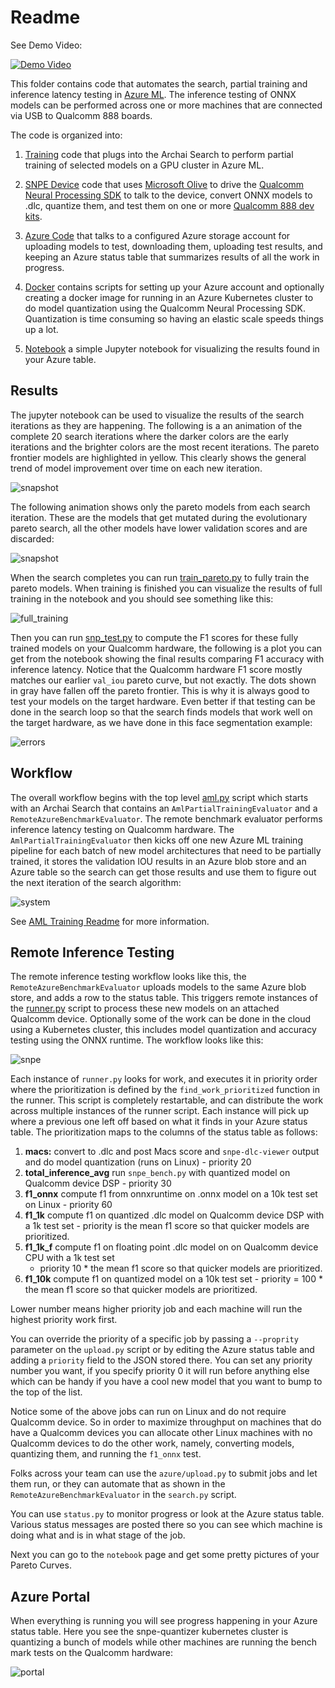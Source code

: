 # Readme

See Demo Video:

 [![Demo Video](images/video.png)](https://youtu.be/a8MfuyYpRQA)

This folder contains code that automates the search, partial training and inference latency testing in [Azure
ML](https://azure.microsoft.com/en-us/products/machine-learning/). The inference testing of ONNX models can be performed
across one or more machines that are connected via USB to Qualcomm 888 boards.

The code is organized into:

1. [Training](training/readme.md) code that plugs into the Archai Search to perform partial training
of selected models on a GPU cluster in Azure ML.

1. [SNPE Device](snpe/readme.md) code that uses [Microsoft
Olive](https://github.com/microsoft/olive) to drive the
[Qualcomm Neural Processing SDK](https://developer.qualcomm.com/software/qualcomm-neural-processing-sdk) to talk
to the device, convert ONNX models to .dlc, quantize them, and test them on one or more
[Qualcomm 888 dev kits](https://developer.qualcomm.com/hardware/snapdragon-888-hdk).

1. [Azure Code](azure/readme.md) that talks to a configured Azure storage account for uploading
models to test, downloading them, uploading test results, and keeping an Azure status table that
summarizes results of all the work in progress.

1. [Docker](docker/quantizer/readme.md) contains scripts for setting up your Azure account and optionally
creating a docker image for running in an Azure Kubernetes cluster to do model quantization using
the Qualcomm Neural Processing SDK. Quantization is time consuming so having an elastic scale speeds
things up a lot.

1. [Notebook](notebooks/results.ipynb) a simple Jupyter notebook for visualizing the
results found in your Azure table.

## Results

The jupyter notebook can be used to visualize the results of the search iterations as they are
happening.  The following is a an animation of the complete 20 search iterations where the darker
colors are the early iterations and the brighter colors are the most recent iterations. The pareto
frontier models are highlighted in yellow. This clearly shows the general trend of model improvement
over time on each new iteration.

![snapshot](images/animation.gif)

The following animation shows only the pareto models from each search iteration. These are the
models that get mutated during the evolutionary pareto search, all the other models have lower
validation scores and are discarded:

![snapshot](images/pareto.gif)

When the search completes you can run [train_pareto.py](../../train_pareto.py) to fully train the
pareto models. When training is finished you can visualize the results of full training in the notebook and you should see something like this:

![full_training](images/full_training.png)


Then you can run [snp_test.py](../../snp_test.py) to compute the F1 scores for these fully trained
models on your Qualcomm hardware, the following is a plot you can get from the notebook showing the
final results comparing F1 accuracy with inference latency.  Notice that the Qualcomm hardware F1
score mostly matches our earlier `val_iou` pareto curve, but not exactly. The dots shown in gray
have fallen off the pareto frontier. This is why it is always good to test your models on the target
hardware.  Even better if that testing can be done in the search loop so that the search finds
models that work well on the target hardware, as we have done in this face segmentation example:

![errors](images/final_results.png)

## Workflow

The overall workflow begins with the top level [aml.py](../../aml.py) script which starts with an
Archai Search that contains an `AmlPartialTrainingEvaluator` and a `RemoteAzureBenchmarkEvaluator`.
The remote benchmark evaluator performs inference latency testing on Qualcomm hardware.  The
`AmlPartialTrainingEvaluator` then kicks off one new Azure ML training pipeline for each batch of
new model architectures that need to be partially trained, it stores the validation IOU results in
an Azure blob store and an Azure table so the search can get those results and use them to figure
out the next iteration of the search algorithm:

![system](images/system.png)

See [AML Training Readme](training/readme.md) for more information.

## Remote Inference Testing

The remote inference testing workflow looks like this, the `RemoteAzureBenchmarkEvaluator` uploads
models to the same Azure blob store, and adds a row to the status table.  This triggers remote
instances of the [runner.py](azure/runner.py) script to process these new models on an attached
Qualcomm device.  Optionally some of the work can be done in the cloud using a Kubernetes cluster,
this includes model quantization and accuracy testing using the ONNX runtime. The workflow looks
like this:

![snpe](images/snpe.png)

Each instance of `runner.py` looks for work, and executes it in priority order where the
prioritization is defined by the `find_work_prioritized` function in the runner.  This script is
completely restartable, and can distribute the work across multiple instances of the runner script.
Each instance will pick up where a previous one left off based on what it finds in your Azure status
table. The prioritization maps to the columns of the status table as follows:

1. **macs:** convert to .dlc and post Macs score and `snpe-dlc-viewer` output and do model quantization (runs on Linux) - priority 20
1. **total_inference_avg** run `snpe_bench.py` with quantized model on Qualcomm device DSP - priority 30
1. **f1_onnx** compute f1 from onnxruntime on .onnx model on a 10k test set on Linux - priority 60
1. **f1_1k** compute f1 on quantized .dlc model on Qualcomm device DSP with a 1k test set - priority
is the mean f1 score so that quicker models are prioritized.
1. **f1_1k_f** compute f1 on floating point .dlc model on on Qualcomm device CPU with a 1k test set
   - priority 10 * the mean f1 score so that quicker models are prioritized.
1. **f1_10k** compute f1 on quantized model on a 10k test set - priority = 100 * the mean f1 score
   so that quicker models are prioritized.

Lower number means higher priority job and each machine will run the highest priority work first.

You can override the priority of a specific job by passing a `--proprity` parameter on the `upload.py` script or by
editing the Azure status table and adding a `priority` field to the JSON stored there. You can set any priority number
you want, if you specify priority 0 it will run before anything else which can be handy if you have a cool new model
that you want to bump to the top of the list.

Notice some of the above jobs can run on Linux and do not require Qualcomm device. So in order to maximize throughput on
machines that do have a Qualcomm devices you can allocate other Linux machines with no Qualcomm devices to do the other
work, namely, converting models, quantizing them, and running the `f1_onnx` test.

Folks across your team can use the `azure/upload.py` to submit jobs and let them run, or they can automate that as
shown in the `RemoteAzureBenchmarkEvaluator` in the `search.py` script.

You can use `status.py` to monitor progress or look at the Azure status table.  Various status messages are posted
there so you can see which machine is doing what and is in what stage of the job.

Next you can go to the `notebook` page and get some pretty pictures of your Pareto Curves.

## Azure Portal

When everything is running you will see progress happening in your Azure status table.  Here you see the snpe-quantizer
kubernetes cluster is quantizing a bunch of models while other machines are running the bench mark tests on the Qualcomm
hardware:

![portal](images/portal.png)
